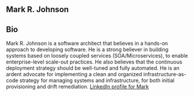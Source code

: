 ## Mark R. Johnson

## Bio

Mark R. Johnson is a software architect that believes in a hands-on approach to developing software.  He is a strong believer in building systems based on loosely coupled services (SOA/Microservices), to enable enterprise-level scale-out practices. He also believes that the continuous deployment strategy should be well-tuned and fully automated.  He is an ardent advocate for implementing a clean and organized infrastructure-as-code strategy for managing systems and infrastructure, for both initial provisioning and drift remediation. [LinkedIn profile for Mark](https://www.linkedin.com/in/markr1johnson/)
